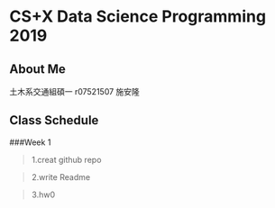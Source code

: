 # CS+X Data Science Programming 2019 


## About Me

土木系交通組碩一 r07521507 施安隆



## Class Schedule

###Week 1
> 1.creat github repo

>  2.write Readme

> 3.hw0